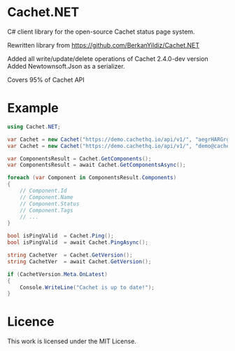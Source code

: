 # Cachet.NET
C# client library for the open-source Cachet status page system.

Rewritten library from https://github.com/BerkanYildiz/Cachet.NET

Added all write/update/delete operations of Cachet 2.4.0-dev version
Added Newtownsoft.Json as a serializer.

Covers 95% of Cachet API 

# Example

```csharp
using Cachet.NET;

var Cachet = new Cachet("https://demo.cachethq.io/api/v1/", "aegrHARGrgsfhryae"); // Token
var Cachet = new Cachet("https://demo.cachethq.io/api/v1/", "demo@cachethq.io", "password"); // Account

var ComponentsResult = Cachet.GetComponents();
var ComponentsResult = await Cachet.GetComponentsAsync();

foreach (var Component in ComponentsResult.Components)
{
    // Component.Id
    // Component.Name
    // Component.Status
    // Component.Tags
    // ...
}

bool isPingValid  = Cachet.Ping();
bool isPingValid  = await Cachet.PingAsync();

string CachetVer  = Cachet.GetVersion();
string CachetVer  = await Cachet.GetVersion();

if (CachetVersion.Meta.OnLatest)
{
    Console.WriteLine("Cachet is up to date!");
}
```

# Licence
This work is licensed under the MIT License.
